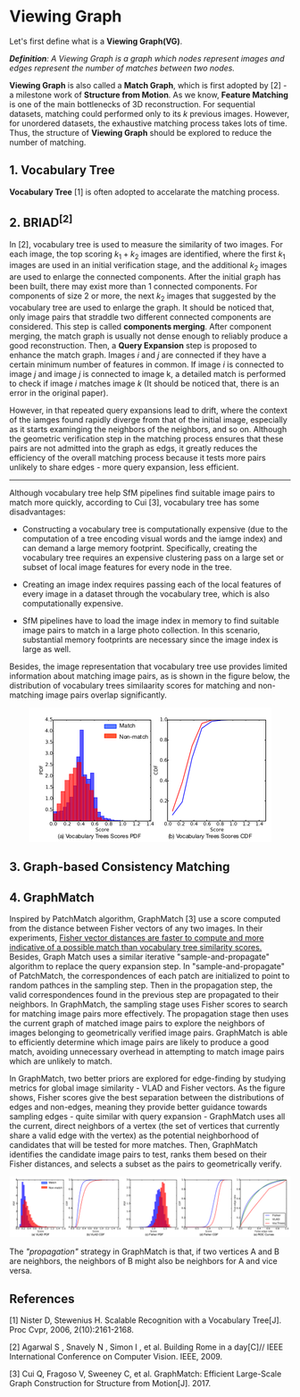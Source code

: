 # Viewing Graph

Let's first define what is a **Viewing Graph(VG)**.

***Definition**: A Viewing Graph is a graph which nodes represent images and edges represent the number of matches between two nodes.*

**Viewing Graph** is also called a **Match Graph**, which is first adopted by [2] - a milestone work of **Structure from Motion**.
As we know, **Feature Matching** is one of the main bottlenecks of 3D reconstruction. For sequential datasets, matching could performed only to its $k$
previous images. However, for unordered datasets, the exhaustive matching process takes lots of time. Thus, the structure of **Viewing Graph** should be explored to reduce the number of matching. 

## 1. Vocabulary Tree
**Vocabulary Tree** [1] is often adopted to accelarate the matching process. 

## 2. BRIAD<sup>[2]</sup>
In [2], vocabulary tree is used to measure the similarity of two images. For each image, the top scoring $k_1 + k_2$ images are identified, where the first $k_1$ images are used in an initial verification stage, and the additional $k_2$ images are used to enlarge the connected components. After the initial graph has been built, there may exist more than 1 connected components. For components of size 2 or more, the next $k_2$ images that suggested by the vocabulary tree are used to enlarge the graph. It should be noticed that, only image pairs that straddle two different connected components are considered. This step is called **components merging**. After component merging, the match graph is usually not dense enough to reliably produce a good reconstruction. Then, a **Query Expansion** step is proposed to enhance the match graph. Images $i$ and $j$ are connected if they have a certain minimum number of features in common. If image $i$ is connected to image $j$ and image $j$ is connected to image k, a detailed match is performed to check if image $i$ matches image $k$ (It should be noticed that, there is an error in the original paper). 

However, in that repeated query expansions lead to drift, where the context of the iamges found rapidly diverge from that of the initial image, especially as it starts examinging the neighbors of the neighbors, and so on. Although the geometric verification step in the matching process ensures that these pairs are not admitted into the graph as edgs, it greatly reduces the efficiency of the overall matching process because it tests more pairs unlikely to share edges - more query expansion, less efficient.
___
Although vocabulary tree help SfM pipelines find suitable image pairs to match more quickly, according to Cui [3], vocabulary tree has some disadvantages:

-  Constructing a vocabulary tree is computationally expensive (due to the computation of a tree encoding visual words and the iamge index) and can demand a large memory footprint. Specifically, creating the vocabulary tree requires an expensive clustering pass on a large set or subset of local image features for every node in the tree.

- Creating an image index requires passing each of the local features of every image in a dataset through the vocabulary tree, which is also computationally expensive.

- SfM pipelines have to load the image index in memory to find suitable image pairs to match in a large photo collection. In this scenario, substantial memory footprints are necessary since the image index is large as well.

Besides, the image representation that vocabulary tree use provides limited information about matching image pairs, as is shown in the figure below, the distribution of vocabulary trees similaarity scores for matching and non-matching image pairs overlap significantly.

<div align=center> 

![vt](img/vt.png)

</div>

## 3. Graph-based Consistency Matching

## 4. GraphMatch
Inspired by PatchMatch algorithm, GraphMatch [3] use a score computed from the distance between Fisher vectors of any two images. In their experiments, <u>Fisher vector distances are faster to compute and more indicative of a possible match than vocabulary tree similarity scores.</u> Besides, Graph Match uses a similar iterative "sample-and-propagate" algorithm to replace the query expansion step. In "sample-and-propagate" of PatchMatch, the correspondences of each patch are initialized to point to random pathces in the sampling step. Then in the propagation step, the valid correspondences found in the previous step are propagated to their neighbors. In GraphMatch, the sampling stage uses Fisher scores to search for matching image pairs more effectively. The propagation stage then uses the current graph of matched image pairs to explore the neighbors of images belonging to geometrically verified image pairs. GraphMatch is able to efficiently determine which image pairs are likely to produce a good match, avoiding unnecessary overhead in attempting to match image pairs which are unlikely to match.

In GraphMatch, two better priors are explored for edge-finding by studying metrics for global image similarity - VLAD and Fisher vectors. As the figure shows, Fisher scores give the best separation between the distributions of edges and non-edges, meaning they provide better guidance towards sampling edges - quite similar with query expansion - GraphMatch uses all the current, direct neighbors of a vertex (the set of vertices that currently share a valid edge with the vertex) as the potential neighborhood of candidates that will be tested for more matches. Then, GraphMatch identifies the candidate image pairs to test, ranks them besed on their Fisher distances, and selects a subset as the pairs to geometrically verify.


<div align=center> 

![vt](img/compare.png)

</div>

The *"propagation"* strategy in GraphMatch is that, if two vertices A and B are neighbors, the neighbors of B might also be neighbors for A and vice versa.

## References
[1] Nister D, Stewenius H. Scalable Recognition with a Vocabulary Tree[J]. Proc Cvpr, 2006, 2(10):2161-2168.

[2] Agarwal S , Snavely N , Simon I , et al. Building Rome in a day[C]// IEEE International Conference on Computer Vision. IEEE, 2009.

[3] Cui Q, Fragoso V, Sweeney C, et al. GraphMatch: Efficient Large-Scale Graph Construction for Structure from Motion[J]. 2017.